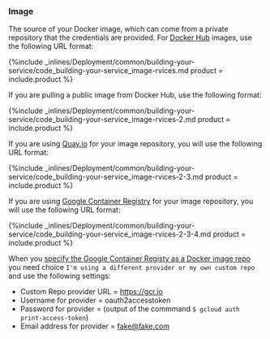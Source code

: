 <!--  usedin: [ _legacy_docker/deployment/building-your-service.md, _skycap/deployment/building-your-service.md] -->


### Image

The source of your Docker image, which can come from a private repository that the credentials are provided. For [Docker Hub](https://registry.hub.docker.com/) images, use the following URL format:



{%include _inlines/Deployment/common/building-your-service/code_building-your-service_image-rvices.md  product = include.product %}




If you are pulling a public image from Docker Hub, use the following format:



{%include _inlines/Deployment/common/building-your-service/code_building-your-service_image-rvices-2.md  product = include.product %}




If you are using [Quay.io](https://quay.io/) for your image repository, you will use the following URL format:



{%include _inlines/Deployment/common/building-your-service/code_building-your-service_image-rvices-2-3.md  product = include.product %}




If you are using [Google Container Registry](https://cloud.google.com/container-registry/docs/) for your image repository, you will use the following URL format:



{%include _inlines/Deployment/common/building-your-service/code_building-your-service_image-rvices-2-3-4.md  product = include.product %}




When you [specify the Google Container Registy as a Docker image repo](https://app.cloud66.com/image_repositories) you need choice `I'm using a different provider or my own custom repo` and use the following settings:

*   Custom Repo provider URL = https://gcr.io
*   Username for provider = oauth2accesstoken
*   Password for provider = (output of the commmand `$ gcloud auth print-access-token`)
*   Email address for provider = fake@fake.com

